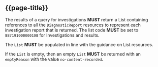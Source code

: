 ## {{page-title}}

The results of a query for investigations **MUST** return a List containing references to all the `DiagnosticReport` resources to represent each investigation report that is returned. The list code **MUST** be set to `887191000000108` for Investigations and results.

The `List` **MUST** be populated in line with the guidance on List resources.

If the `List` is empty, then an empty `List` **MUST** be returned with an `emptyReason` with the value `no-content-recorded`.